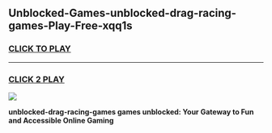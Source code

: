
## Unblocked-Games-unblocked-drag-racing-games-Play-Free-xqq1s
<h3>
<a href="https://premium76.site?title=unblocked-drag-racing-games&ref=10A">CLICK TO PLAY</a></h3>
<hr>

<h3>
<a href="https://premium76.site?title=unblocked-drag-racing-games&ref=10A">CLICK 2 PLAY</a>
  
</h3>

<a href="https://premium76.site?title=unblocked-drag-racing-games&ref=10A"><img src="https://clearcache.store/games.png"></a>


**unblocked-drag-racing-games games unblocked: Your Gateway to Fun and Accessible Online Gaming**
